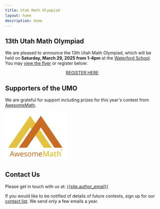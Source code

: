 ```yaml
---
title: Utah Math Olympiad
layout: home
description: Home
---
```


## 13th Utah Math Olympiad

We are pleased to announce the 13th Utah Math Olympiad, which will be held on **Saturday, March 29, 2025 from 1-4pm** at the [Waterford School](https://waterfordschool.org/). You may [view the flyer](/doc/2025-umo-flyer.pdf) or register below:

<center><span>
<a class="registerlink" href="https://docs.google.com/forms/d/e/1FAIpQLSdU0Zd8xxpxN40dydrKbCg3RnG0uT7QmcFSq30bkXGy8kb6tQ/viewform?usp=dialog">REGISTER HERE</a>
</span></center>

<!--
The 12th Utah Math Olympiad has concluded. The [results](results/2024) are now available!

You may also check out the [problems and solutions](problems/) for this and all past contests.
-->

## Supporters of the UMO

We are grateful for support including prizes for this year's contest from [AwesomeMath](https://awesomemath.org/).

<a href="https://awesomemath.org/">
  <img src="img/AwesomeMathLogo.png" alt="AwesomeMath" width="200">
</a>

## Contact Us

Please get in touch with us at: [{{site.author_email}}](mailto:{{site.author_email}})

If you would like to be notified of details of future contests, sign up for our [contact list](https://forms.gle/64Ns5xXmiR6GHraJ7). We send only a few emails a year.
